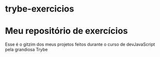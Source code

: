 # trybe-exercicios
# Meu repositório de exercícios
Esse é o gitzim dos meus projetos feitos durante o curso de devJavaScript pela grandiosa Trybe
